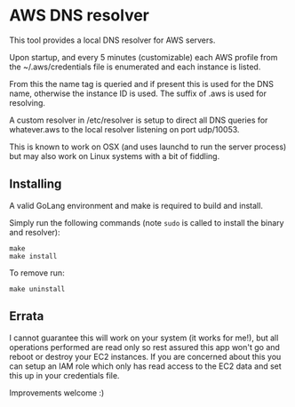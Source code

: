 AWS DNS resolver
==================

This tool provides a local DNS resolver for AWS servers.

Upon startup, and every 5 minutes (customizable) each AWS profile from the ~/.aws/credentials file is enumerated and each instance is listed.

From this the name tag is queried and if present this is used for the DNS name, otherwise the instance ID is used. The suffix of .aws is used for resolving.

A custom resolver in /etc/resolver is setup to direct all DNS queries for whatever.aws to the local resolver listening on port udp/10053.

This is known to work on OSX (and uses launchd to run the server process) but may also work on Linux systems with a bit of fiddling.

Installing
----------

A valid GoLang environment and make is required to build and install.

Simply run the following commands (note `sudo` is called to install the binary and resolver):

```
make
make install
```

To remove run:

```
make uninstall
```

Errata
------
I cannot guarantee this will work on your system (it works for me!), but all operations performed are read only so rest assured this app won't go and reboot or destroy your EC2 instances. If you are concerned about this you can setup an IAM role which only has read access to the EC2 data and set this up in your credentials file.

Improvements welcome :)
